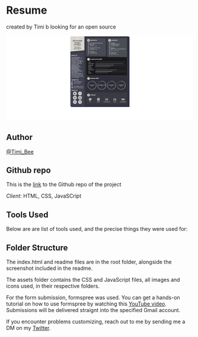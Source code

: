 # Resume

created by Timi b
looking for an open source


![Timi-Busayo](Timi-reume.png)

## Author

[@Timi_Bee](https://www.twitter.com/Timi_Bee)

## Github repo

This is the [link](https://github.com/TimiBee/resume) to the Github repo of the project


*Client:* HTML, CSS, JavaSCript

## Tools Used

Below are are list of tools used, and the precise things they were used for:


## Folder Structure

The index.html and readme files are in the root folder, alongside the screenshot included in the readme.

The assets folder contains the CSS and JavaScript files, all images and icons used, in their respective folders.


For the form submission, formspree was used. You can get a hands-on tutorial on how to use formspree by watching this [YouTube video](https://formspree.io/). Submissions will be delivered straignt into the specified Gmail account.


If you encounter problems customizing, reach out to me by sending me a DM on my [Twitter](https://www.twitter.com/Timi_Bee).
